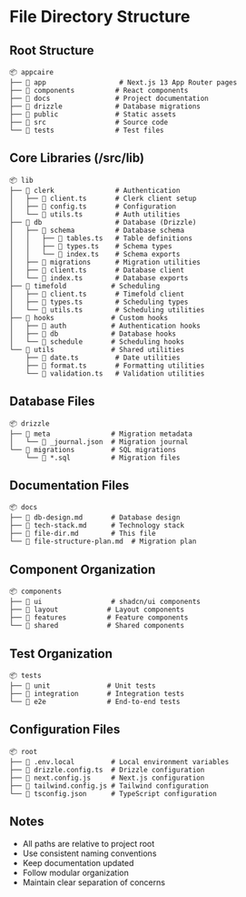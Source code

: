 # File Directory Structure

## Root Structure
```
📦 appcaire
├── 📂 app                  # Next.js 13 App Router pages
├── 📂 components          # React components
├── 📂 docs                # Project documentation
├── 📂 drizzle             # Database migrations
├── 📂 public              # Static assets
├── 📂 src                 # Source code
└── 📂 tests               # Test files
```

## Core Libraries (/src/lib)
```
📦 lib
├── 📂 clerk               # Authentication
│   ├── 📜 client.ts       # Clerk client setup
│   ├── 📜 config.ts       # Configuration
│   └── 📜 utils.ts        # Auth utilities
├── 📂 db                  # Database (Drizzle)
│   ├── 📂 schema          # Database schema
│   │   ├── 📜 tables.ts   # Table definitions
│   │   ├── 📜 types.ts    # Schema types
│   │   └── 📜 index.ts    # Schema exports
│   ├── 📂 migrations      # Migration utilities
│   ├── 📜 client.ts       # Database client
│   └── 📜 index.ts        # Database exports
├── 📂 timefold           # Scheduling
│   ├── 📜 client.ts       # Timefold client
│   ├── 📜 types.ts        # Scheduling types
│   └── 📜 utils.ts        # Scheduling utilities
├── 📂 hooks              # Custom hooks
│   ├── 📂 auth           # Authentication hooks
│   ├── 📂 db             # Database hooks
│   └── 📂 schedule       # Scheduling hooks
└── 📂 utils              # Shared utilities
    ├── 📜 date.ts         # Date utilities
    ├── 📜 format.ts       # Formatting utilities
    └── 📜 validation.ts   # Validation utilities
```

## Database Files
```
📦 drizzle
├── 📂 meta               # Migration metadata
│   └── 📜 _journal.json  # Migration journal
└── 📂 migrations         # SQL migrations
    └── 📜 *.sql          # Migration files
```

## Documentation Files
```
📦 docs
├── 📜 db-design.md       # Database design
├── 📜 tech-stack.md      # Technology stack
├── 📜 file-dir.md        # This file
└── 📜 file-structure-plan.md  # Migration plan
```

## Component Organization
```
📦 components
├── 📂 ui                 # shadcn/ui components
├── 📂 layout            # Layout components
├── 📂 features          # Feature components
└── 📂 shared            # Shared components
```

## Test Organization
```
📦 tests
├── 📂 unit              # Unit tests
├── 📂 integration       # Integration tests
└── 📂 e2e               # End-to-end tests
```

## Configuration Files
```
📦 root
├── 📜 .env.local         # Local environment variables
├── 📜 drizzle.config.ts  # Drizzle configuration
├── 📜 next.config.js     # Next.js configuration
├── 📜 tailwind.config.js # Tailwind configuration
└── 📜 tsconfig.json      # TypeScript configuration
```

## Notes
- All paths are relative to project root
- Use consistent naming conventions
- Keep documentation updated
- Follow modular organization
- Maintain clear separation of concerns
